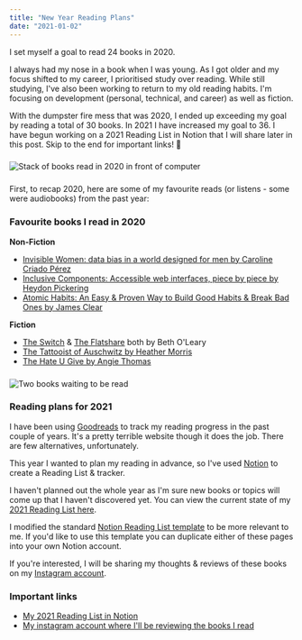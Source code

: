 ```yaml
---
title: "New Year Reading Plans"
date: "2021-01-02"
---
```


I set myself a goal to read 24 books in 2020.

I always had my nose in a book when I was young. As I got older and my focus shifted to my career, I prioritised study over reading. While still studying, I've also been working to return to my old reading habits. I'm focusing on development (personal, technical, and career) as well as fiction.

With the dumpster fire mess that was 2020, I ended up exceeding my goal by reading a total of 30 books. In 2021 I have increased my goal to 36. I have begun working on a 2021 Reading List in Notion that I will share later in this post. Skip to the end for important links! 🙂

###

![Stack of books read in 2020 in front of computer](/blogImages/books-2020.png)

###

First, to recap 2020, here are some of my favourite reads (or listens - some were audiobooks) from the past year:

### Favourite books I read in 2020

**Non-Fiction**

- [Invisible Women: data bias in a world designed for men by Caroline Criado Pérez](https://www.booktopia.com.au/invisible-women-caroline-criado-perez/book/9781784706289.html)
- [Inclusive Components: Accessible web interfaces, piece by piece by Heydon Pickering](https://inclusive-components.design/)
- [Atomic Habits: An Easy & Proven Way to Build Good Habits & Break Bad Ones by James Clear](https://www.booktopia.com.au/atomic-habits-james-clear/book/9781847941831.html)

**Fiction**

- [The Switch](https://www.booktopia.com.au/the-switch-beth-o-leary/book/9781787475007.html) & [The Flatshare](https://www.booktopia.com.au/the-flatshare-beth-o-leary/book/9781787474413.html) both by Beth O'Leary
- [The Tattooist of Auschwitz by Heather Morris](https://www.booktopia.com.au/the-tattooist-of-auschwitz-heather-morris/book/9781760403171.html)
- [The Hate U Give by Angie Thomas](https://www.booktopia.com.au/the-hate-u-give-angie-thomas/book/9781406387933.html)


###

![Two books waiting to be read](/blogImages/books-2021.png)


### Reading plans for 2021

I have been using [Goodreads](https://www.goodreads.com/) to track my reading progress in the past couple of years. It's a pretty terrible website though it does the job. There are few alternatives, unfortunately.

This year I wanted to plan my reading in advance, so I've used [Notion](https://www.notion.so/) to create a Reading List & tracker.

I haven't planned out the whole year as I'm sure new books or topics will come up that I haven't discovered yet. You can view the current state of my [2021 Reading List here](https://www.notion.so/2021-Reading-List-218f437e344e48019a628382c3f09334).

I modified the standard [Notion Reading List template](https://www.notion.so/Reading-List-14918425560f4ec5b303314a29eb53e1) to be more relevant to me. If you'd like to use this template you can duplicate either of these pages into your own Notion account.

If you're interested, I will be sharing my thoughts & reviews of these books on my [Instagram account](https://www.instagram.com/taryn.codes/).


### Important links

- [My 2021 Reading List in Notion](https://www.notion.so/tarynewens/2021-Reading-List-218f437e344e48019a628382c3f09334)
- [My instagram account where I'll be reviewing the books I read](https://www.instagram.com/taryn.codes/)